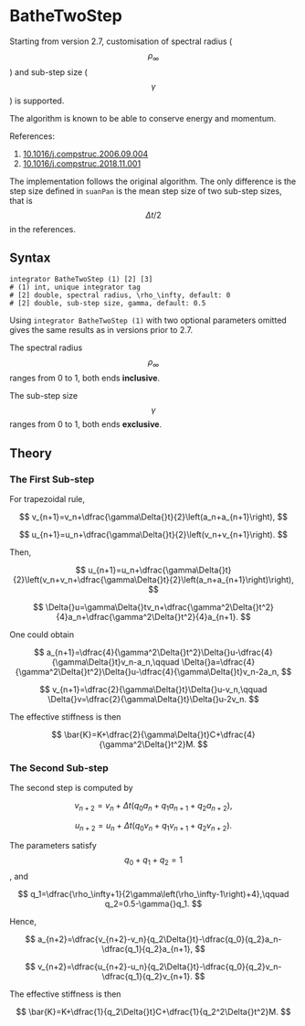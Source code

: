# BatheTwoStep

Starting from version 2.7, customisation of spectral radius ($$\rho_\infty$$) and sub-step size ($$\gamma$$) is supported.

The algorithm is known to be able to conserve energy and momentum.

References:

1. [10.1016/j.compstruc.2006.09.004](https://doi.org/10.1016/j.compstruc.2006.09.004)
2. [10.1016/j.compstruc.2018.11.001](https://doi.org/10.1016/j.compstruc.2018.11.001)

The implementation follows the original algorithm. The only difference is the step size defined in `suanPan` is the mean step size of two sub-step sizes, that is $$\Delta{}t/2$$ in the references.

## Syntax

```
integrator BatheTwoStep (1) [2] [3]
# (1) int, unique integrator tag
# [2] double, spectral radius, \rho_\infty, default: 0
# [2] double, sub-step size, gamma, default: 0.5
```

Using `integrator BatheTwoStep (1)` with two optional parameters omitted gives the same results as in versions prior 
to 2.7.

The spectral radius $$\rho_\infty$$ ranges from 0 to 1, both ends **inclusive**.

The sub-step size $$\gamma$$ ranges from 0 to 1, both ends **exclusive**.

## Theory

### The First Sub-step

For trapezoidal rule,

$$
v_{n+1}=v_n+\dfrac{\gamma\Delta{}t}{2}\left(a_n+a_{n+1}\right),
$$

$$
u_{n+1}=u_n+\dfrac{\gamma\Delta{}t}{2}\left(v_n+v_{n+1}\right).
$$

Then,

$$
u_{n+1}=u_n+\dfrac{\gamma\Delta{}t}{2}\left(v_n+v_n+\dfrac{\gamma\Delta{}t}{2}\left(a_n+a_{n+1}\right)\right),
$$

$$
\Delta{}u=\gamma\Delta{}tv_n+\dfrac{\gamma^2\Delta{}t^2}{4}a_n+\dfrac{\gamma^2\Delta{}t^2}{4}a_{n+1}.
$$

One could obtain

$$
a_{n+1}=\dfrac{4}{\gamma^2\Delta{}t^2}\Delta{}u-\dfrac{4}{\gamma\Delta{}t}v_n-a_n,\qquad
\Delta{}a=\dfrac{4}{\gamma^2\Delta{}t^2}\Delta{}u-\dfrac{4}{\gamma\Delta{}t}v_n-2a_n,
$$

$$
v_{n+1}=\dfrac{2}{\gamma\Delta{}t}\Delta{}u-v_n,\qquad
\Delta{}v=\dfrac{2}{\gamma\Delta{}t}\Delta{}u-2v_n.
$$

The effective stiffness is then

$$
\bar{K}=K+\dfrac{2}{\gamma\Delta{}t}C+\dfrac{4}{\gamma^2\Delta{}t^2}M.
$$

### The Second Sub-step

The second step is computed by

$$
v_{n+2}=v_n+\Delta{}t\left(q_0a_n+q_1a_{n+1}+q_2a_{n+2}\right),
$$

$$
u_{n+2}=u_n+\Delta{}t\left(q_0v_n+q_1v_{n+1}+q_2v_{n+2}\right).
$$

The parameters satisfy $$q_0+q_1+q_2=1$$, and

$$
q_1=\dfrac{\rho_\infty+1}{2\gamma\left(\rho_\infty-1\right)+4},\qquad
q_2=0.5-\gamma{}q_1.
$$

Hence,

$$
a_{n+2}=\dfrac{v_{n+2}-v_n}{q_2\Delta{}t}-\dfrac{q_0}{q_2}a_n-\dfrac{q_1}{q_2}a_{n+1},
$$

$$
v_{n+2}=\dfrac{u_{n+2}-u_n}{q_2\Delta{}t}-\dfrac{q_0}{q_2}v_n-\dfrac{q_1}{q_2}v_{n+1}.
$$

The effective stiffness is then

$$
\bar{K}=K+\dfrac{1}{q_2\Delta{}t}C+\dfrac{1}{q_2^2\Delta{}t^2}M.
$$